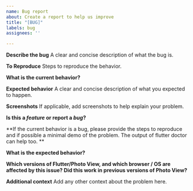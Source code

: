 ```yaml
---
name: Bug report
about: Create a report to help us improve
title: "[BUG]"
labels: bug
assignees: ''

---
```


**Describe the bug**
A clear and concise description of what the bug is.

**To Reproduce**
Steps to reproduce the behavior.

**What is the current behavior?**

**Expected behavior**
A clear and concise description of what you expected to happen.

**Screenshots**
If applicable, add screenshots to help explain your problem.

**Is this a *feature* or report a *bug*?**



**If the current behavior is a bug, please provide the steps to reproduce and if possible a minimal demo of the problem. The output of flutter doctor can help too. **

**What is the expected behavior?**

**Which versions of Flutter/Photo View, and which browser / OS are affected by this issue? Did this work in previous versions of Photo View?**


**Additional context**
Add any other context about the problem here.
